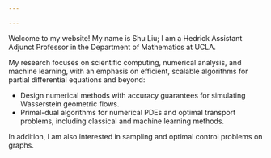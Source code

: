 ```yaml
---

---
```

Welcome to my website! My name is Shu Liu; I am a Hedrick Assistant Adjunct Professor in the Department of Mathematics at UCLA.

My research focuses on scientific computing, numerical analysis, and machine learning, with an emphasis on efficient, scalable algorithms for partial differential equations and beyond:
* Design numerical methods with accuracy guarantees for simulating Wasserstein geometric flows.
* Primal-dual algorithms for numerical PDEs and optimal transport problems, including classical and machine learning methods.

In addition, I am also interested in sampling and optimal control problems on graphs.



